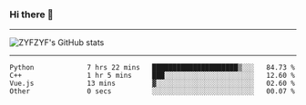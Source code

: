 ### Hi there 👋

-------

<!--

- 🔭 I’m currently working on ...
- 🌱 I’m currently learning Rust
- 👯 I’m looking to collaborate on ...
- 🤔 I’m looking for help with ...
- 💬 Ask me about ...
- 📫 How to reach me: ...
- 😄 Pronouns: ...
- ⚡ Fun fact: ...

-------
-->

![ZYFZYF's GitHub stats](https://github-readme-stats.vercel.app/api?username=ZYFZYF)


-------

<!--START_SECTION:waka-->

```text
Python             7 hrs 22 mins   █████████████████████▒░░░   84.73 %
C++                1 hr 5 mins     ███░░░░░░░░░░░░░░░░░░░░░░   12.60 %
Vue.js             13 mins         ▓░░░░░░░░░░░░░░░░░░░░░░░░   02.60 %
Other              0 secs          ░░░░░░░░░░░░░░░░░░░░░░░░░   00.07 %
```

<!--END_SECTION:waka-->


